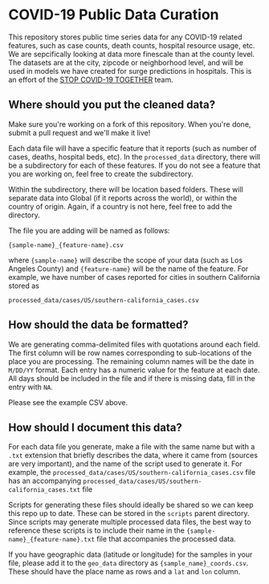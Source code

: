 # COVID-19 Public Data Curation

This repository stores public time series data for any COVID-19 related features, such as case counts, death counts, hospital resource usage, etc. We are sepcifically looking at data more finescale than at the county level. The datasets are at the city, zipcode or neighborhood level, and will be used in models we have created for surge predictions in hospitals. This is an effort of the [STOP COVID-19 TOGETHER](https://stopcovid19together.org) team.

## Where should you put the cleaned data?

Make sure you're working on a fork of this repository. When you're done, submit a pull request and we'll make it live!

Each data file will have a specific feature that it reports (such as number of cases, deaths, hospital beds, etc). In the `processed_data` directory, there will be a subdirectory for each of these features. 
If you do not see a feature that you are working on, feel free to create the subdirectory.

Within the subdirectory, there will be location based folders. These will separate data into Global (if it reports across the world), or within the country of origin. Again, if a country is not here, feel free to add
the directory.

The file you are adding will be named as follows:

`{sample-name}_{feature-name}.csv`

where `{sample-name}` will describe the scope of your data (such as Los Angeles County) and `{feature-name}` will be the name of the feature. For example, we have 
number of cases reported for cities in southern California stored as

`processed_data/cases/US/southern-california_cases.csv`

## How should the data be formatted?

We are generating comma-delimited files with quotations around each field. The first column will be row names corresponding to sub-locations of the place you are processing. The remaining column names will
be the date in `M/DD/YY` format. Each entry has a numeric value for the feature at each date. All days should be included in the file and if there is missing data, fill in the entry with `NA`. 

Please see the example CSV above.

## How should I document this data?

For each data file you generate, make a file with the same name but with a `.txt` extension that briefly describes the data, where it came from (sources are very important), and the name of the script used to generate it.
For example, the `processed_data/cases/US/southern-california_cases.csv` file has an accompanying `processed_data/cases/US/southern-california_cases.txt` file

Scripts for generating these files should ideally be shared so we can keep this repo up to date. These can be stored in the `scripts` parent directory. Since scripts may generate multiple processed data files, the best way to reference these scripts is to include their name in the `{sample-name}_{feature-name}.txt` file that accompanies the processed data.

If you have geographic data (latitude or longitude) for the samples in your file, please add it to the `geo_data` directory as `{sample_name}_coords.csv`. These should have the place name as rows and a `lat` and `lon` column.  
